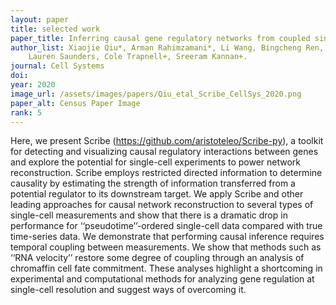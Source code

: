 ```yaml
---
layout: paper
title: selected work
paper_title: Inferring causal gene regulatory networks from coupled single-cell expression dynamics using scribe
author_list: Xiaojie Qiu*, Arman Rahimzamani*, Li Wang, Bingcheng Ren, Qi Mao, Timothy Durham, José L McFaline-Figueroa, 
    Lauren Saunders, Cole Trapnell+, Sreeram Kannan+.
journal: Cell Systems
doi:
year: 2020
image_url: /assets/images/papers/Qiu_etal_Scribe_CellSys_2020.png
paper_alt: Census Paper Image
rank: 5
---
```


Here, we present Scribe (https://github.com/aristoteleo/Scribe-py), a toolkit for detecting and visualizing causal 
regulatory interactions between genes and explore the potential for single-cell experiments to power network 
reconstruction. Scribe employs restricted directed information to determine causality by estimating the strength of 
information transferred from a potential regulator to its downstream target. We apply Scribe and other leading 
approaches for causal network reconstruction to several types of single-cell measurements and show that there is a 
dramatic drop in performance for ‘‘pseudotime’’-ordered single-cell data compared with true time-series data. We 
demonstrate that performing causal inference requires temporal coupling between measurements. We show that methods 
such as ‘‘RNA velocity’’ restore some degree of coupling through an analysis of chromaffin cell fate commitment. These 
analyses highlight a shortcoming in experimental and computational methods for analyzing gene regulation at single-cell 
resolution and suggest ways of overcoming it.

